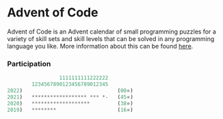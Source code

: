 # Advent of Code

Advent of Code is an Advent calendar of small programming puzzles for a variety of skill sets and skill levels that can be solved in any programming language you like. More information about this can be found [here](https://adventofcode.com/about).

### Participation

```rs
                 1111111111222222
        1234567890123456789012345
2022)                               (00⭐)
2021)   ****************** *** *-   (45⭐)
2020)   *******************         (38⭐)
2019)   ********                    (16⭐)
```
